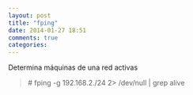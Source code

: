```yaml
---
layout: post
title: "fping"
date: 2014-01-27 18:51
comments: true
categories: 
---
```

Determina máquinas de una red activas

>\# fping -g 192.168.2./24 2> /dev/null | grep alive 

